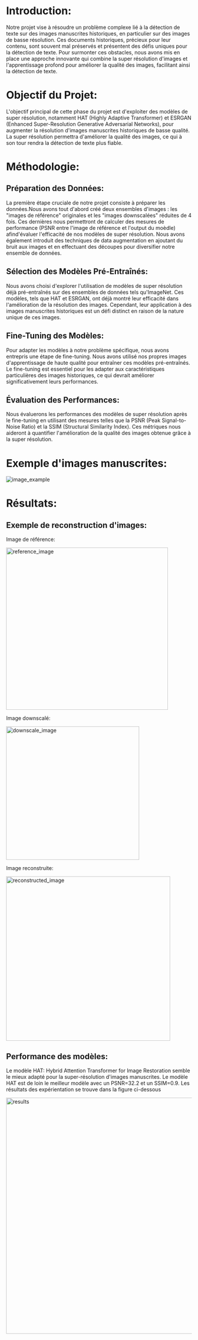 # Introduction:

Notre projet vise à résoudre un problème complexe lié à la détection de texte sur des images manuscrites historiques, en particulier sur des images de basse résolution. Ces documents historiques, précieux pour leur contenu, sont souvent mal préservés et présentent des défis uniques pour la détection de texte. Pour surmonter ces obstacles, nous avons mis en place une approche innovante qui combine la super résolution d'images et l'apprentissage profond pour améliorer la qualité des images, facilitant ainsi la détection de texte.

# Objectif du Projet:

L'objectif principal de cette phase du projet est d'exploiter des modèles de super résolution, notamment HAT (Highly Adaptive Transformer) et ESRGAN (Enhanced Super-Resolution Generative Adversarial Networks), pour augmenter la résolution d'images manuscrites historiques de basse qualité. La super résolution permettra d'améliorer la qualité des images, ce qui à son tour rendra la détection de texte plus fiable.

# Méthodologie:

## Préparation des Données:
La première étape cruciale de notre projet consiste à préparer les données.Nous avons tout d'abord créé deux ensembles d'images : les "images de référence" originales et les "images downscalées" réduites de 4 fois. Ces dernières nous permettront de calculer des mesures de performance (PSNR entre l'image de référence et l'output du moèdle) afind'évaluer l'efficacité de nos modèles de super résolution. Nous avons également introduit des techniques de data augmentation en ajoutant du bruit aux images et en effectuant des découpes pour diversifier notre ensemble de données.

## Sélection des Modèles Pré-Entraînés:
Nous avons choisi d'explorer l'utilisation de modèles de super résolution déjà pré-entraînés sur des ensembles de données tels qu'ImageNet. Ces modèles, tels que HAT et ESRGAN, ont déjà montré leur efficacité dans l'amélioration de la résolution des images. Cependant, leur application à des images manuscrites historiques est un défi distinct en raison de la nature unique de ces images.

## Fine-Tuning des Modèles:
Pour adapter les modèles à notre problème spécifique, nous avons entrepris une étape de fine-tuning. Nous avons utilisé nos propres images d'apprentissage de haute qualité pour entraîner ces modèles pré-entraînés. Le fine-tuning est essentiel pour les adapter aux caractéristiques particulières des images historiques, ce qui devrait améliorer significativement leurs performances.

## Évaluation des Performances:
Nous évaluerons les performances des modèles de super résolution après le fine-tuning en utilisant des mesures telles que la PSNR (Peak Signal-to-Noise Ratio) et la SSIM (Structural Similarity Index). Ces métriques nous aideront à quantifier l'amélioration de la qualité des images obtenue grâce à la super résolution.

# Exemple d'images manuscrites:

![image_example](https://github.com/AmineM89/Super-resolution_of_historical_documents/assets/93427646/f61cff6b-5ba5-41ff-9a51-ac9ddf423e6c)

# Résultats:
## Exemple de reconstruction d'images:
Image de référence:

<img width="439" alt="reference_image" src="https://github.com/AmineM89/Super-resolution_of_historical_documents/assets/93427646/4b6e5b98-ed70-472a-b0d3-7bc6d3fafb45">

Image downscalé:

<img width="361" alt="downscale_image" src="https://github.com/AmineM89/Super-resolution_of_historical_documents/assets/93427646/91420d24-aee3-4721-a44c-cad441be678a">

Image reconstruite:

<img width="445" alt="reconstructed_image" src="https://github.com/AmineM89/Super-resolution_of_historical_documents/assets/93427646/44be778e-42d0-4c8e-8b7d-f1503053062e">

## Performance des modèles:
Le modèle HAT: Hybrid Attention Transformer for Image Restoration semble le mieux adapté pour la super-résolution d'images manuscrites. Le modèle HAT est de loin le meilleur modèle avec un PSNR=32.2 et un SSIM=0.9. Les résultats des expérientation se trouve dans la figure ci-dessous

<img width="639" alt="results" src="https://github.com/AmineM89/Super-resolution_of_historical_documents/assets/93427646/2e3cf4e6-6f6d-47f1-afd3-f635cffdaec9">
